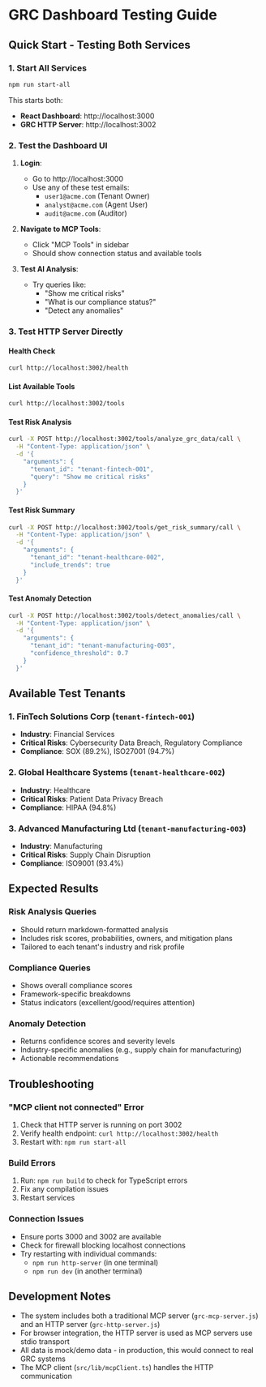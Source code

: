 # GRC Dashboard Testing Guide

## Quick Start - Testing Both Services

### 1. Start All Services
```bash
npm run start-all
```

This starts both:
- **React Dashboard**: http://localhost:3000
- **GRC HTTP Server**: http://localhost:3002

### 2. Test the Dashboard UI

1. **Login**: 
   - Go to http://localhost:3000
   - Use any of these test emails:
     - `user1@acme.com` (Tenant Owner)
     - `analyst@acme.com` (Agent User) 
     - `audit@acme.com` (Auditor)

2. **Navigate to MCP Tools**:
   - Click "MCP Tools" in sidebar
   - Should show connection status and available tools

3. **Test AI Analysis**:
   - Try queries like:
     - "Show me critical risks"
     - "What is our compliance status?"
     - "Detect any anomalies"

### 3. Test HTTP Server Directly

#### Health Check
```bash
curl http://localhost:3002/health
```

#### List Available Tools
```bash
curl http://localhost:3002/tools
```

#### Test Risk Analysis
```bash
curl -X POST http://localhost:3002/tools/analyze_grc_data/call \
  -H "Content-Type: application/json" \
  -d '{
    "arguments": {
      "tenant_id": "tenant-fintech-001",
      "query": "Show me critical risks"
    }
  }'
```

#### Test Risk Summary
```bash
curl -X POST http://localhost:3002/tools/get_risk_summary/call \
  -H "Content-Type: application/json" \
  -d '{
    "arguments": {
      "tenant_id": "tenant-healthcare-002",
      "include_trends": true
    }
  }'
```

#### Test Anomaly Detection
```bash
curl -X POST http://localhost:3002/tools/detect_anomalies/call \
  -H "Content-Type: application/json" \
  -d '{
    "arguments": {
      "tenant_id": "tenant-manufacturing-003",
      "confidence_threshold": 0.7
    }
  }'
```

## Available Test Tenants

### 1. FinTech Solutions Corp (`tenant-fintech-001`)
- **Industry**: Financial Services
- **Critical Risks**: Cybersecurity Data Breach, Regulatory Compliance
- **Compliance**: SOX (89.2%), ISO27001 (94.7%)

### 2. Global Healthcare Systems (`tenant-healthcare-002`)
- **Industry**: Healthcare  
- **Critical Risks**: Patient Data Privacy Breach
- **Compliance**: HIPAA (94.8%)

### 3. Advanced Manufacturing Ltd (`tenant-manufacturing-003`)
- **Industry**: Manufacturing
- **Critical Risks**: Supply Chain Disruption
- **Compliance**: ISO9001 (93.4%)

## Expected Results

### Risk Analysis Queries
- Should return markdown-formatted analysis
- Includes risk scores, probabilities, owners, and mitigation plans
- Tailored to each tenant's industry and risk profile

### Compliance Queries  
- Shows overall compliance scores
- Framework-specific breakdowns
- Status indicators (excellent/good/requires attention)

### Anomaly Detection
- Returns confidence scores and severity levels
- Industry-specific anomalies (e.g., supply chain for manufacturing)
- Actionable recommendations

## Troubleshooting

### "MCP client not connected" Error
1. Check that HTTP server is running on port 3002
2. Verify health endpoint: `curl http://localhost:3002/health`
3. Restart with: `npm run start-all`

### Build Errors
1. Run: `npm run build` to check for TypeScript errors
2. Fix any compilation issues
3. Restart services

### Connection Issues
- Ensure ports 3000 and 3002 are available
- Check for firewall blocking localhost connections
- Try restarting with individual commands:
  - `npm run http-server` (in one terminal)
  - `npm run dev` (in another terminal)

## Development Notes

- The system includes both a traditional MCP server (`grc-mcp-server.js`) and an HTTP server (`grc-http-server.js`)
- For browser integration, the HTTP server is used as MCP servers use stdio transport
- All data is mock/demo data - in production, this would connect to real GRC systems
- The MCP client (`src/lib/mcpClient.ts`) handles the HTTP communication